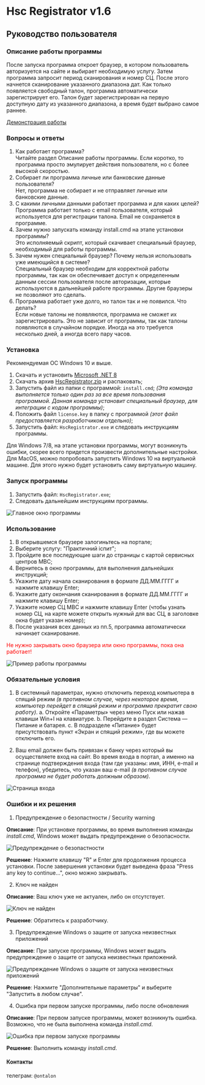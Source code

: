 # Hsc Registrator v1.6
## Руководство пользователя

### Описание работы программы
После запуска программа откроет браузер, в котором пользователь авторизуется на сайте и выбирает необходимую услугу. Затем программа запросит период сканирования и номер СЦ. После этого начнется сканирование указанного диапазона дат. Как только появляется свободный талон, программа автоматически зарегистрирует его. Талон будет зарегистрирован на первую доступную дату из указанного диапазона, а время будет выбрано самое раннее.

[Демонстрация работы](https://drive.google.com/file/d/156A9jxGFJBSYcUNO6NYLbXoSq48yEVPE/view?usp=drive_link)

### Вопросы и ответы
1. Как работает программа?\
   Читайте раздел Описание работы программы. Если коротко, то программа просто эмулирует действия пользователя, но с более высокой скоростью.
2. Собирает ли программа личные или банковские данные пользователя?\
   Нет, программа не собирает и не отправляет личные или банковские данные.
3. С какими личными данными работает программа и для каких целей?\
   Программа работает только с email пользователя, который используется для регистрации талона. Email не сохраняется в программе.
4. Зачем нужно запускать команду install.cmd на этапе установки программы?\
   Это исполняемый скрипт, который скачивает специальный браузер, необходимый для работы программы.
5. Зачем нужен специальный браузер? Почему нельзя использовать уже имеющийся в системе?\
   Специальный браузер необходим для корректной работы программы, так как он обеспечивает доступ к определенным данным сессии пользователя после авторизации, которые используются в дальнейшей работе программы. Другие браузеры не позволяют это сделать.
6. Программа работает уже долго, но талон так и не появился. Что делать?\
   Если новые талоны не появляются, программа не сможет их зарегистрировать. Это не зависит от программы, так как талоны появляются в случайном порядке. Иногда на это требуется несколько дней, а иногда всего пару часов.

### Установка
Рекомендуемая ОС Windows 10 и выше.

1. Скачать и установить [Microsoft .NET 8](https://dotnet.microsoft.com/en-us/download/dotnet/thank-you/runtime-desktop-8.0.7-windows-x64-installer)
2. Скачать архив [HscRegistrator.zip](https://github.com/thor836/HscRegistratorApp/releases) и распаковать;
3. Запустить файл из папки с программой: <code>install.cmd</code>;
*(Эта команда выполняется только один раз за все время пользования программой. Данная команда установит специальный браузер, для интеграции с кодом программы)*;
4. Положить файл <code>license.key</code> в папку с программой *(этот файл предоставляется разработчиком отдельно)*;
5. Запустить файл: <code>HscRegistrator.exe</code> и следовать инструкциям программы.

Для Windows 7/8, на этапе установки программы, могут возникнуть ошибки, скорее всего придется произвести дополнительные настройки.\
Для MacOS, можно попробовать запустить Windows 10 на виртуальной машине. Для этого нужно будет установить саму виртуальную машину.

### Запуск программы

1. Запустить файл: <code>HscRegistrator.exe</code>;
2. Следовать дальнейшим инструкциям программы.

![Главное окно программы](./img/screenshot_1.png)

### Использование

1. В открывшемся браузере залогиньтесь на портале;
2. Выберите услугу: "Практичний іспит";
3. Пройдите все последующие шаги до страницы с картой сервисных центров МВС;
4. Вернитесь в окно программы, для выполнения дальнейших инструкций;
5. Укажите дату начала сканирования в формате ДД.ММ.ГГГГ и нажмите клавишу Enter;
6. Укажите дату окончания сканирования в формате ДД.ММ.ГГГГ и нажмите клавишу Enter;
7. Укажите номер СЦ МВС и нажмите клавишу Enter (чтобы узнать номер СЦ, на карте можете открыть нужный для вас СЦ, в заголовке окна будет указан номер);
8. После указания всех данных из пп.5, программа автоматически начинает сканирование.

<font color="red">Не нужно закрывать окно браузера или окно программы, пока она работает!</font>

![Пример работы программы](./img/screenshot_2.png)

### Обязательные условия

1.	В системный параметрах, нужно отключить переход компьютера в спящий режим *(в противном случае, через некоторое время, компьютер перейдет в спящий режим и программа прекратит свою работу)*.
    a.	Откройте «Параметры» через меню Пуск или нажав клавиши Win+I на клавиатуре.
    b.	Перейдите в раздел Система — Питание и батарея. 
    c.	В подразделе «Питание» будет присутствовать пункт «Экран и спящий режим», где вы можете отключить его.

2. Ваш email должен быть привязан к банку через который вы осуществляете вход на сайт. Во время входа в портал, а именно на странице подтверждения входа (там где указаны: имя, ИНН, e-mail и телефон), убедитесь, что указан ваш e-mail *(в противном случае программа не будет работать должным образом)*.

![Страница входа](./img/screenshot__3.png)

### Ошибки и их решения
1. Предупреждение о безопастности / Security warning

**Описание**: При установке программы, во время выполнения команды *install.cmd*, Windows может выдать предупреждение о безопасности.

![Предупреждение о безопастности](./img/screenshot_5.png)

**Решение**: Нажмите клавишу "R" и Enter для продолжения процесса установки. После завершения установки будет выведена фраза "Press any key to continue...", окно можно закрывать.

2. Ключ не найден

**Описание**: Ваш ключ уже не актуален, либо он отсутствует.

![Ключ не найден](./img/screenshot_4.png)

**Решение**: Обратитесь к разработчику.

3. Предупреждение Windows о защите от запуска неизвестных приложений

**Описание**: При запуске программы, Windows может выдать предупреждение о защите от запуска неизвестных приложений.

![Предупреждение Windows о защите от запуска неизвестных приложений](./img/screenshot_6.png)

**Решение**: Нажмите "Дополнительные параметры" и выберите "Запустить в любом случае".

4. Ошибка при первом запуске программы, либо после обновления

**Описание**: При первом запуске программы, может возникнуть ошибка. Возможно, что не была выполнена команда *install.cmd*. 

![Ошибка при первом запуске программы](./img/screenshot_7.png)

**Решение**: Выполнить команду *install.cmd*.

#### Контакты

телеграм: <code>@ontalon</code>

